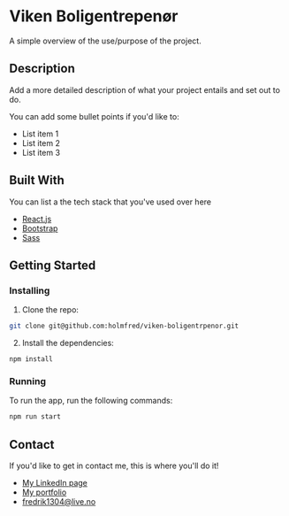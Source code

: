 # Viken Boligentrepenør

A simple overview of the use/purpose of the project.

## Description

Add a more detailed description of what your project entails and set out to do.

You can add some bullet points if you'd like to:

- List item 1
- List item 2
- List item 3

## Built With

You can list a the tech stack that you've used over here

- [React.js](https://reactjs.org/)
- [Bootstrap](https://getbootstrap.com)
- [Sass](https://sass-lang.com)

## Getting Started

### Installing

1. Clone the repo:

```bash
git clone git@github.com:holmfred/viken-boligentrpenor.git
```

2. Install the dependencies:

```
npm install
```

### Running

To run the app, run the following commands:

```bash
npm run start
```

## Contact

If you'd like to get in contact me, this is where you'll do it!

- [My LinkedIn page](https://www.linkedin.com/in/fredrik-s%C3%B8rlien-olsen-450b911b8/)
- [My portfolio](https://www.fredriksolsen.com/)
- fredrik1304@live.no
